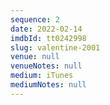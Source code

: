 ```yaml
---
sequence: 2
date: 2022-02-14
imdbId: tt0242998
slug: valentine-2001
venue: null
venueNotes: null
medium: iTunes
mediumNotes: null
---
```


